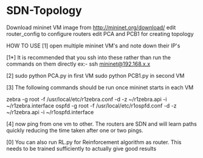 # SDN-Topology


Download mininet VM image from http://mininet.org/download/
edit router_config to configure routers
edit PCA and PCB1 for creating topology

HOW TO USE
[1] open multiple mininet VM's and note down their IP's

[1*] It is recommended that you ssh into these rather than run the commands on them directly 
      ex:- ssh mininet@192.168.x.x

[2] sudo python PCA.py in first VM
    sudo python PCB1.py in second VM

[3] The following commands should be run once mininet starts in each VM

zebra -g root  -f /usr/local/etc/r1zebra.conf -d -z ~/r1zebra.api -i ~/r1zebra.interface
ospfd -g root  -f /usr/local/etc/r1ospfd.conf -d -z ~/r1zebra.api -i ~/r1ospfd.interface

[4] now ping from one vm to other. The routers are SDN and will learn paths quickly reducing the time taken after one or two pings.

[0] You can also run RL.py for Reinforcement algorithm as router. This needs to be trained sufficiently to actually give good results
